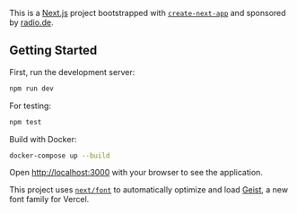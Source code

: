This is a [Next.js](https://nextjs.org) project bootstrapped with [`create-next-app`](https://nextjs.org/docs/app/api-reference/cli/create-next-app) and sponsored by [radio.de](https://radio.de).

## Getting Started

First, run the development server:

```bash
npm run dev

```

For testing:

```bash
npm test

```

Build with Docker:

```bash
docker-compose up --build

```

Open [http://localhost:3000](http://localhost:3000) with your browser to see the application.

This project uses [`next/font`](https://nextjs.org/docs/app/building-your-application/optimizing/fonts) to automatically optimize and load [Geist](https://vercel.com/font), a new font family for Vercel.
